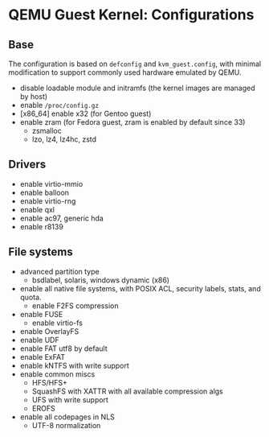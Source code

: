 # QEMU Guest Kernel: Configurations

## Base

The configuration is based on `defconfig` and `kvm_guest.config`, with minimal modification to support commonly used hardware emulated by QEMU.

* disable loadable module and initramfs (the kernel images are managed by host)
* enable `/proc/config.gz`
* [x86_64] enable x32 (for Gentoo guest)
* enable zram (for Fedora guest, zram is enabled by default since 33)
  * zsmalloc
  * lzo, lz4, lz4hc, zstd

## Drivers

* enable virtio-mmio
* enable balloon
* enable virtio-rng
* enable qxl
* enable ac97, generic hda
* enable r8139

## File systems

* advanced partition type
  * bsdlabel, solaris, windows dynamic (x86)
* enable all native file systems, with POSIX ACL, security labels, stats, and quota.
  * enable F2FS compression
* enable FUSE
  * enable virtio-fs
* enable OverlayFS
* enable UDF
* enable FAT utf8 by default
* enable ExFAT
* enable kNTFS with write support
* enable common miscs
  * HFS/HFS+
  * SquashFS with XATTR with all available compression algs
  * UFS with write support
  * EROFS
* enable all codepages in NLS
  * UTF-8 normalization
